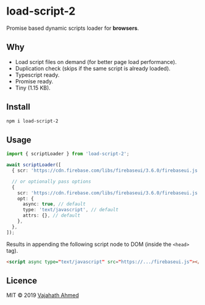 # load-script-2

Promise based dynamic scripts loader for **browsers**.

## Why

- Load script files on demand (for better page load performance).
- Duplication check (skips if the same script is already loaded).
- Typescript ready.
- Promise ready.
- Tiny (1.15 KB).

## Install

```bash
npm i load-script-2
```

## Usage

```ts
import { scriptLoader } from 'load-script-2';

await scriptLoader([
  { scr: 'https://cdn.firebase.com/libs/firebaseui/3.6.0/firebaseui.js' },

  // or optionally pass options
  {
    scr: 'https://cdn.firebase.com/libs/firebaseui/3.6.0/firebaseui.js',
    opt: {
      async: true, // default
      type: 'text/javascript', // default
      attrs: {}, // default
    },
  },
]);
```

Results in appending the following script node to DOM (inside the `<head>` tag).

```html
<script async type=​"text/​javascript" src=​"https://.../​firebaseui.js">​</script>​
```

## Licence

MIT &copy; 2019 [Vajahath Ahmed](https://twitter.com/vajahath7)
